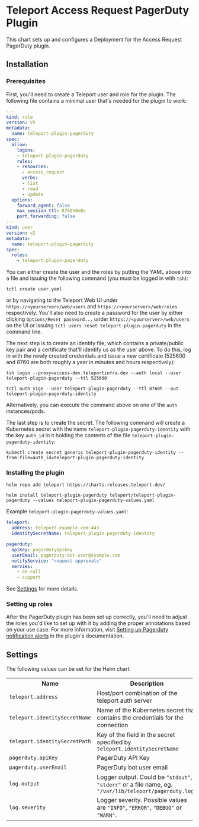# Teleport Access Request PagerDuty Plugin

This chart sets up and configures a Deployment for the Access Request PagerDuty plugin.

## Installation

### Prerequisites

First, you'll need to create a Teleport user and role for the plugin. The following file contains a minimal user that's needed for the plugin to work:

```yaml
---
kind: role
version: v5
metadata:
  name: teleport-plugin-pagerduty
spec:
  allow:
    logins:
    - teleport-plugin-pagerduty
    rules:
    - resources:
      - access_request
      verbs:
      - list
      - read
      - update
  options:
    forward_agent: false
    max_session_ttl: 8760h0m0s
    port_forwarding: false
---
kind: user
version: v2
metadata:
  name: teleport-plugin-pagerduty
spec:
  roles:
    - teleport-plugin-pagerduty
```

You can either create the user and the roles by putting the YAML above into a file and issuing the following command  (you must be logged in with `tsh`):

```
tctl create user.yaml
```

or by navigating to the Teleport Web UI under `https://<yourserver>/web/users` and `https://<yourserver>/web/roles` respectively. You'll also need to create a password for the user by either clicking `Options/Reset password...` under `https://<yourserver>/web/users` on the UI or issuing `tctl users reset teleport-plugin-pagerduty` in the command line.

The next step is to create an identity file, which contains a private/public key pair and a certificate that'll identify us as the user above. To do this, log in with the newly created credentials and issue a new certificate (525600 and 8760 are both roughly a year in minutes and hours respectively):

```
tsh login --proxy=access-dev.teleportinfra.dev --auth local --user teleport-plugin-pagerduty --ttl 525600
```

```
tctl auth sign --user teleport-plugin-pagerduty --ttl 8760h --out teleport-plugin-pagerduty-identity
```

Alternatively, you can execute the command above on one of the `auth` instances/pods.

The last step is to create the secret. The following command will create a Kubernetes secret with the name `teleport-plugin-pagerduty-identity` with the key `auth_id` in it holding the contents of the file `teleport-plugin-pagerduty-identity`:

```
kubectl create secret generic teleport-plugin-pagerduty-identity --from-file=auth_id=teleport-plugin-pagerduty-identity
```

### Installing the plugin

```
helm repo add teleport https://charts.releases.teleport.dev/
```

```shell
helm install teleport-plugin-pagerduty teleport/teleport-plugin-pagerduty --values teleport-plugin-pagerduty-values.yaml
```

Example `teleport-plugin-pagerduty-values.yaml`:

```yaml
teleport:
  address: teleport.example.com:443
  identitySecretName: teleport-plugin-pagerduty-identity

pagerduty:
  apiKey: pagerdutyapikey
  userEmail: pagerduty-bot-user@example.com
  notifyService: "request approvals"
  servies:
    - on-call
    - support
```

See [Settings](#settings) for more details.

### Setting up roles

After the PagerDuty plugin has been set up correctly, you'll need to adjust the roles you'd like to set up with it by adding the proper annotations based on your use case. For more information, visit [Setting up Pagerduty notification alerts](../../../access/pagerduty/README.md#setting-up-pagerduty-notification-alerts) in the plugin's documentation.

## Settings

The following values can be set for the Helm chart:

<table>
  <tr>
    <th>Name</th>
    <th>Description</th>
    <th>Type</th>
    <th>Default</th>
    <th>Required</th>
  </tr>

  <tr>
    <td><code>teleport.address</code></td>
    <td>Host/port combination of the teleport auth server</td>
    <td>string</td>
    <td><code>""</code></td>
    <td>yes</td>
  </tr>
  <tr>
    <td><code>teleport.identitySecretName</code></td>
    <td>Name of the Kubernetes secret that contains the credentials for the connection</td>
    <td>string</td>
    <td><code>""</code></td>
    <td>yes</td>
  </tr>
  <tr>
    <td><code>teleport.identitySecretPath</code></td>
    <td>Key of the field in the secret specified by <code>teleport.identitySecretName</code></td>
    <td>string</td>
    <td><code>"auth_id"</code></td>
    <td>yes</td>
  </tr>

  <tr>
    <td><code>pagerduty.apiKey</code></td>
    <td>PagerDuty API Key</td>
    <td>string</td>
    <td><code></code></td>
    <td>yes</td>
  </tr>
  <tr>
    <td><code>pagerduty.userEmail</code></td>
    <td>PagerDuty bot user email</td>
    <td>string</td>
    <td><code>""</code></td>
    <td>yes</td>
  </tr>

  <tr>
    <td><code>log.output</code></td>
    <td>
      Logger output. Could be <code>"stdout"</code>, <code>"stderr"</code> or a file name,
      eg. <code>"/var/lib/teleport/pagerduty.log"</code>
    </td>
    <td>string</td>
    <td><code>"stdout"</code></td>
    <td>no</td>
  </tr>
  <tr>
    <td><code>log.severity</code></td>
    <td>
      Logger severity. Possible values are <code>"INFO"</code>, <code>"ERROR"</code>,
      <code>"DEBUG"</code> or <code>"WARN"</code>.
    </td>
    <td>string</td>
    <td><code>"INFO"</code></td>
    <td>no</td>
  </tr>
</table>
